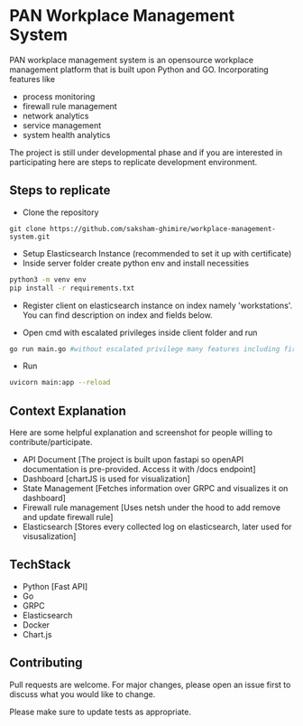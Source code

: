 # PAN Workplace Management System

PAN workplace management system is an opensource workplace management platform that is built upon Python and GO. Incorporating features like 
* process monitoring
* firewall rule management
* network analytics 
* service management
* system health analytics

The project is still under developmental phase and if you are interested in participating here are steps to replicate development environment.

## Steps to replicate
* Clone the repository
```
git clone https://github.com/saksham-ghimire/workplace-management-system.git
```
* Setup Elasticsearch Instance (recommended to set it up with certificate)
* Inside server folder create python env and install necessities
```bash
python3 -m venv env
pip install -r requirements.txt
```
* Register client on elasticsearch instance on index namely 'workstations'. You can find description on index and fields below.

* Open cmd with escalated privileges inside client folder and run 
``` bash
go run main.go #without escalated privilege many features including firewall rule management is restricted.
```

* Run 
``` bash
uvicorn main:app --reload
``` 

## Context Explanation

Here are some helpful explanation and screenshot for people willing to contribute/participate. 

* API Document [The project is built upon fastapi so openAPI documentation is pre-provided. Access it with /docs endpoint]
* Dashboard [chartJS is used for visualization]
* State Management [Fetches information over GRPC and visualizes it on dashboard]
* Firewall rule management [Uses netsh under the hood to add remove and update firewall rule]
* Elasticsearch [Stores every collected log on elasticsearch, later used for visusalization]





## TechStack

* Python [Fast API]
* Go
* GRPC
* Elasticsearch
* Docker
* Chart.js


## Contributing

Pull requests are welcome. For major changes, please open an issue first
to discuss what you would like to change.

Please make sure to update tests as appropriate.

